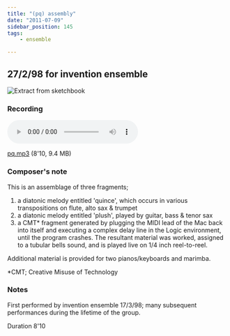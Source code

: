 ```yaml
---
title: "(pq) assembly"
date: "2011-07-09"
sidebar_position: 145
tags:
    - ensemble

---
```


## 27/2/98 for invention ensemble

![](/img/quince1394.png "Extract from sketchbook")

### Recording

<audio controls>
  <source src="/catalog/pq.mp3"/>
</audio>

[pq.mp3](pathname:///catalog/pq.mp3) (8'10, 9.4 MB)

### Composer's note

This is an assemblage of three fragments;

1. a diatonic melody entitled 'quince', which occurs in various transpositions on flute, alto sax & trumpet
2. a diatonic melody entitled 'plush', played by guitar, bass & tenor sax
3. a CMT\* fragment generated by plugging the MIDI lead of the Mac back into itself and executing a complex delay line in the Logic environment, until the program crashes. The resultant material was worked, assigned to a tubular bells sound, and is played live on 1/4 inch reel-to-reel.

Additional material is provided for two pianos/keyboards and marimba.

\*CMT; Creative Misuse of Technology

### Notes

First performed by invention ensemble 17/3/98; many subsequent performances during the lifetime of the group.

Duration 8'10
